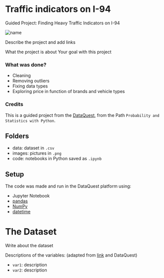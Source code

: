 # Traffic indicators on I-94
Guided Project: Finding Heavy Traffic Indicators on I-94

![name](images/name.png)

Describe the project and add links

What the project is about
Your goal with this project


### What was done?

- Cleaning
- Removing outliers
- Fixing data types
- Exploring price in function of brands and vehicle types

### Credits

This is a guided project from the [DataQuest](https://www.dataquest.io/blog/free-datasets-for-projects/), from the Path `Probability and Statistics with Python`.


## Folders
- data: dataset in `.csv`
- images: pictures in `.png`
- code: notebooks in Python saved as `.ipynb`

## Setup

The code was made and run in the DataQuest platform using:
- Jupyter Notebook
- [pandas](https://pandas.pydata.org/)
- [NumPy](https://numpy.org/)
- [datetime](https://docs.python.org/3/library/datetime.html)

# The Dataset
Write about the dataset

Descriptions of the variables:   (adapted from [link](link) and DataQuest)

- `var1`: description
- `var2`: description

